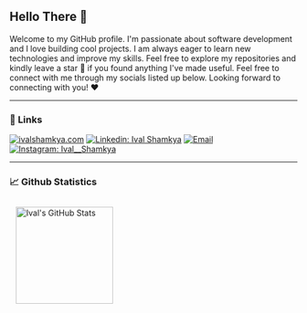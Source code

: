 ## Hello There 👋

Welcome to my GitHub profile. I'm passionate about software development and I love building cool projects. 
I am always eager to learn new technologies and improve my skills.
Feel free to explore my repositories and kindly leave a star 🌟 if you found anything I've made useful. Feel free to connect with me through my socials listed up below. Looking forward to connecting with you! ❤️ 

---

### 🔗 Links
[![ivalshamkya.com](https://img.shields.io/badge/-ivalshamkya.com-purple?style=for-the-badge&link=https://www.ivalshamkya.com)](https://www.ivalshamkya.com)
[![Linkedin: Ival Shamkya](https://img.shields.io/badge/-Ival%20Shamkya-blue?style=for-the-badge&logo=Linkedin&logoColor=white&link=https://www.linkedin.com/in/ival-shamkya/)](https://www.linkedin.com/in/ivalshamkya/)
<a href="mailto:ivalshamkya@gmail.com"><img alt="Email" src="https://img.shields.io/badge/ivalshamkya-eb2a1c?style=for-the-badge&logo=gmail&logoColor=fff"></a>
[![Instagram: Ival__Shamkya](https://img.shields.io/badge/-ival__shamkya-white?style=for-the-badge&logo=Instagram&link=https://www.instagram.com/ival__shamkya/)](https://www.instagram.com/ival__shamkya/)

---
<!-- [![](https://komarev.com/ghpvc/?username=ivalshamkya&color=5523de&label=Profile%20Views)](https://github.com/ivalshamkya/ivalshamkya) -->

### 📈 Github Statistics
<div style="display: flex">
  <!--<img align="center" height="170" src="https://github-readme-stats.vercel.app/api/top-langs/?username=ivalshamkya&layout=compact&theme=react&hide=php&langs_count=6&title_color=212121&text_color=212121&icon_color=212121&bg_color=fff" /> -->
  <img align="center" height="170" style="margin:0.7rem" src="https://github-readme-stats.vercel.app/api?username=ivalshamkya&show_icons=true&include_all_commits=true&line_height=27&layout=compact&theme=buefy&count_private=true&hide=contribs,issues&title_color=04d1af&text_color=212121&bg_color=fff&icon_color=04d1af" alt="Ival's GitHub Stats" />
</div>
<!--
**ivalshamkya/ivalshamkya** is a ✨ _special_ ✨ repository because its `README.md` (this file) appears on your GitHub profile.

Here are some ideas to get you started:

- 🔭 I’m currently working on ...
- 🌱 I’m currently learning ...
- 👯 I’m looking to collaborate on ...
- 🤔 I’m looking for help with ...
- 💬 Ask me about ...
- 📫 How to reach me: ...
- 😄 Pronouns: ...
- ⚡ Fun fact: ...
-->

